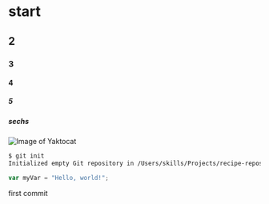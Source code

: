 # start
## 2
### 3
#### 4
##### 5
##### sechs
![Image of Yaktocat](https://octodex.github.com/images/yaktocat.png)

```bash
$ git init
Initialized empty Git repository in /Users/skills/Projects/recipe-repository/.git/
```

```javascript
var myVar = "Hello, world!";
```



first commit
